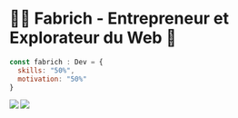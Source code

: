 # 👨‍💻 Fabrich - Entrepreneur et Explorateur du Web 🚀


```js
const fabrich : Dev = {
  skills: "50%",
  motivation: "50%"
}
```


<div>
  <a href="https://github-readme-stats.vercel.app/api?username=fabrichgit&count_private=true&show_icons=true&theme=tokyonight">
    <img align="left" src="https://github-readme-stats.vercel.app/api?username=fabrichgit&count_private=true&show_icons=true&theme=tokyonight" />
  </a>
  <a href="https://github-readme-stats.vercel.app/api/top-langs/?username=fabrichgit&theme=tokyonight">
    <img align="left" src="https://github-readme-stats.vercel.app/api/top-langs/?username=fabrichgit&theme=tokyonight" />
  </a>
</div>
